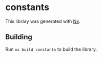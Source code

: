 # constants

This library was generated with [Nx](https://nx.dev).

## Building

Run `nx build constants` to build the library.
